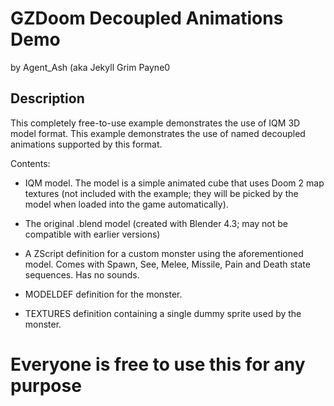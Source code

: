 # GZDoom Decoupled Animations Demo

by Agent_Ash (aka Jekyll Grim Payne0

## Description

This completely free-to-use example demonstrates the use of IQM 3D model format. This example demonstrates the use of named decoupled animations supported by this format.

Contents:

* IQM model. The model is a simple animated cube that uses Doom 2 map textures (not included with the example; they will be picked by the model when loaded into the game automatically).

* The original .blend model (created with Blender 4.3; may not be compatible with earlier versions)

* A ZScript definition for a custom monster using the aforementioned model. Comes with Spawn, See, Melee, Missile, Pain and Death state sequences. Has no sounds.

* MODELDEF definition for the monster.

* TEXTURES definition containing a single dummy sprite used by the monster.

# Everyone is free to use this for any purpose


